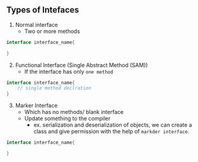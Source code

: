 ## Types of Intefaces

1. Normal interface
    - Two or more methods
```java
interface interface_name{

}
```
2. Functional Interface (Single Abstract Method (SAM))
    - If the interface has only `one method`
```java
interface interface_name{
    // single method declration
}
```

3. Marker Interface
    - Which has no methods/ blank interface
    - Update something to the compiler
        - ex. serialization and deserialization of objects, we can create a class and give permission with the help of `markder interface`.
```java
interface interface_name{

}
```

